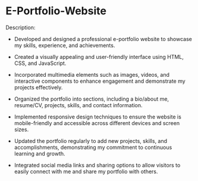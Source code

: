 ﻿# E-Portfolio-Website
 
Description: 
  - Developed and designed a professional e-portfolio website to showcase my skills, experience, and achievements.

  - Created a visually appealing and user-friendly interface using HTML, CSS, and JavaScript.

  - Incorporated multimedia elements such as images, videos, and interactive components to enhance engagement and demonstrate my projects effectively.

  - Organized the portfolio into sections, including a bio/about me, resume/CV, projects, skills, and contact information.

  - Implemented responsive design techniques to ensure the website is mobile-friendly and accessible across different devices and screen sizes.

  - Updated the portfolio regularly to add new projects, skills, and accomplishments, demonstrating my commitment to continuous learning and growth.

  - Integrated social media links and sharing options to allow visitors to easily connect with me and share my portfolio with others.
